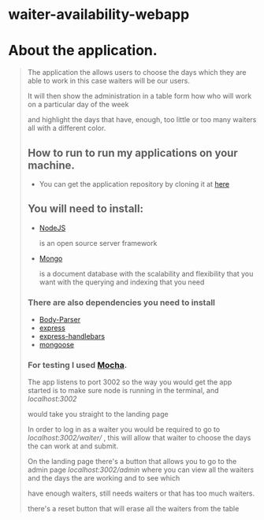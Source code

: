 # waiter-availability-webapp

# About the application.

<blockquote>
<P>The application the allows users to choose the days which they are able to work in this case waiters will be our users.</p>
<P>It will then show the administration in a table form how who will work on a particular day of the week</p>
<P>and highlight the days that have, enough, too little or too many waiters all with a different color.</p>

## How to run to run my applications on your machine.

* You can get the application repository  by cloning it at [here](https://github.com/Nelson112/waiter-availability-webapp)

## You will need to install:
* [NodeJS](https://nodejs.org/en/)<p> is an open source server framework</p>
* [Mongo](https://www.digitalocean.com/community/tutorials/how-to-install-and-secure-mongodb-on-ubuntu-16-04)<p> is a document database with the scalability and flexibility that you want with the querying and indexing that you need</p>

### There are also dependencies you need to install
* [Body-Parser](https://www.npmjs.com/package/body-parser)
* [express](https://www.npmjs.com/package/express)
* [express-handlebars](https://www.npmjs.com/package/express-handlebars)
* [mongoose](https://www.npmjs.com/package/mongoose)

### For testing I used [Mocha](https://mochajs.org/).

<P> The app listens to port 3002 so the way you would get the app started is to make sure node is running in the terminal, and <em>localhost:3002</em> </p>
<p> would take you straight to the landing page </p>

<p> In order to log in as a waiter you would be required to go to <em>localhost:3002/waiter/<waiters_name></em> , this will allow that waiter to choose the days the can work at and submit. </P>
<p> On the landing page there's a button that allows you to go to the admin page <em>localhost:3002/admin</em>   where you can view all the waiters and the days the are working and to see which </p>
<P> have enough waiters, still needs waiters or that has too much waiters.</p>
<P> there's a reset button that will erase all the waiters from the table </p>


</blockquote>
